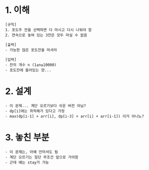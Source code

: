 # 1. 이해

```
[규칙]
1. 포도주 잔을 선택하면 다 마시고 다시 나둬야 함
2. 연속으로 놓여 있는 3잔은 모두 마실 수 없음

[출력]
- 가능한 많은 포도잔을 마셔라

[입력]
- 잔의 개수 n (1≤n≤10000)
- 포도잔에 들어있는 양...
```

# 2. 설계

```
- 이 문제... 계단 오르기보다 쉬운 버전 아님?
- dp[i]에는 최적해가 있다고 가정
- max(dp[i-1] + arr[i], dp[i-3] + arr[i] + arr[i-1]) 이거 아니노?
```

# 3. 놓친 부분

```
- 이 문제는, 아예 안마셔도 됨
- 계단 오르기는 일단 무조건 앞으로 가야함
- 근데 얘는 stay가 가능
```
